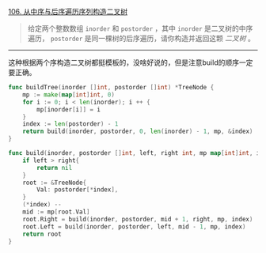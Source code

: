 [106. 从中序与后序遍历序列构造二叉树](https://leetcode.cn/problems/construct-binary-tree-from-inorder-and-postorder-traversal/)

> 给定两个整数数组 `inorder` 和 `postorder` ，其中 `inorder` 是二叉树的中序遍历， `postorder` 是同一棵树的后序遍历，请你构造并返回这颗 *二叉树* 。

---

这种根据两个序构造二叉树都挺模板的，没啥好说的，但是注意build的顺序一定要正确。

```go
func buildTree(inorder []int, postorder []int) *TreeNode {
    mp := make(map[int]int, 0)
    for i := 0; i < len(inorder); i ++ {
        mp[inorder[i]] = i
    }
    index := len(postorder) - 1
    return build(inorder, postorder, 0, len(inorder) - 1, mp, &index)
}

func build(inorder, postorder []int, left, right int, mp map[int]int, index *int) *TreeNode {
    if left > right{ 
        return nil
    }
    root := &TreeNode{
        Val: postorder[*index],
    }
    (*index) --
    mid := mp[root.Val]
    root.Right = build(inorder, postorder, mid + 1, right, mp, index)
    root.Left = build(inorder, postorder, left, mid - 1, mp, index)
    return root
}
```

